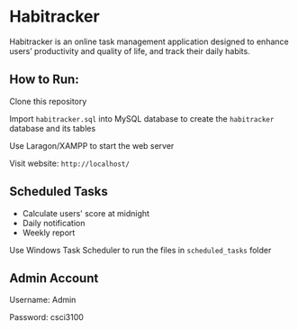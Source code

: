 # Habitracker
Habitracker is an online task management application designed to enhance users’ productivity and quality of life, and track their daily habits.

## How to Run:
Clone this repository

Import `habitracker.sql` into MySQL database to create the `habitracker` database and its tables

Use Laragon/XAMPP to start the web server  

Visit website: `http://localhost/`

## Scheduled Tasks
- Calculate users' score at midnight
- Daily notification
- Weekly report

Use Windows Task Scheduler to run the files in `scheduled_tasks` folder

## Admin Account
Username: Admin

Password: csci3100
